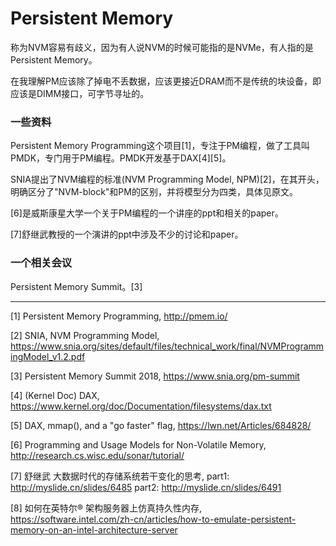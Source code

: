 # Persistent Memory

称为NVM容易有歧义，因为有人说NVM的时候可能指的是NVMe，有人指的是Persistent Memory。

在我理解PM应该除了掉电不丢数据，应该更接近DRAM而不是传统的块设备，即应该是DIMM接口，可字节寻址的。


### 一些资料

Persistent Memory Programming这个项目[1]，专注于PM编程，做了工具叫PMDK，专门用于PM编程。PMDK开发基于DAX[4][5]。


SNIA提出了NVM编程的标准(NVM Programming Model, NPM)[2]，在其开头，明确区分了"NVM-block"和PM的区别，并将模型分为四类，具体见原文。

[6]是威斯康星大学一个关于PM编程的一个讲座的ppt和相关的paper。

[7]舒继武教授的一个演讲的ppt中涉及不少的讨论和paper。

### 一个相关会议

Persistent Memory Summit。[3]

---

[1] Persistent Memory Programming, http://pmem.io/

[2] SNIA, NVM Programming Model, https://www.snia.org/sites/default/files/technical_work/final/NVMProgrammingModel_v1.2.pdf

[3] Persistent Memory Summit 2018, https://www.snia.org/pm-summit

[4] (Kernel Doc) DAX, https://www.kernel.org/doc/Documentation/filesystems/dax.txt

[5] DAX, mmap(), and a "go faster" flag, https://lwn.net/Articles/684828/

[6] Programming and Usage Models for Non-Volatile Memory, http://research.cs.wisc.edu/sonar/tutorial/

[7] 舒继武 大数据时代的存储系统若干变化的思考, part1: http://myslide.cn/slides/6485   part2: http://myslide.cn/slides/6491

[8] 如何在英特尔® 架构服务器上仿真持久性内存, https://software.intel.com/zh-cn/articles/how-to-emulate-persistent-memory-on-an-intel-architecture-server